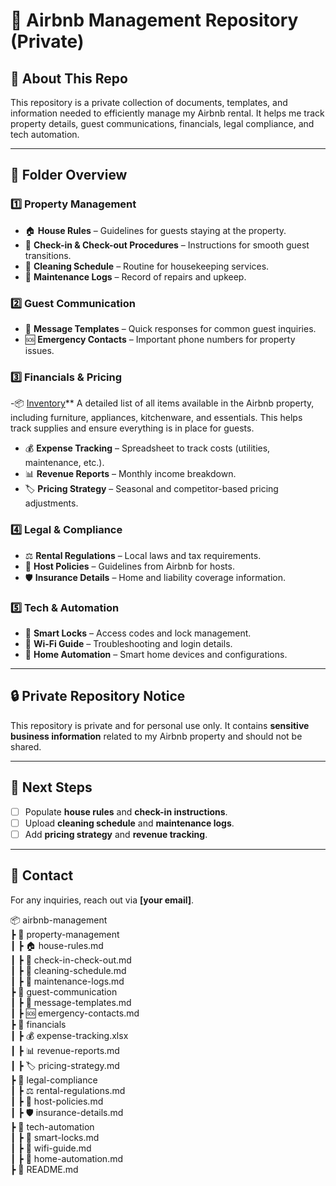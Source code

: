 # 🏡 Airbnb Management Repository (Private)  

## 📌 About This Repo  
This repository is a private collection of documents, templates, and information needed to efficiently manage my Airbnb rental. It helps me track property details, guest communications, financials, legal compliance, and tech automation.

---

## 📂 Folder Overview  

### **1️⃣ Property Management**  
- 🏠 **House Rules** – Guidelines for guests staying at the property.  
- 📝 **Check-in & Check-out Procedures** – Instructions for smooth guest transitions.  
- 🧹 **Cleaning Schedule** – Routine for housekeeping services.  
- 🔧 **Maintenance Logs** – Record of repairs and upkeep.  

### **2️⃣ Guest Communication**  
- 💬 **Message Templates** – Quick responses for common guest inquiries.  
- 🆘 **Emergency Contacts** – Important phone numbers for property issues.  

### **3️⃣ Financials & Pricing**  
-📦 [Inventory](inventory.md)** A detailed list of all items available in the Airbnb property, including furniture, appliances, kitchenware, and essentials. This helps track supplies and ensure everything is in place for guests.
- 💰 **Expense Tracking** – Spreadsheet to track costs (utilities, maintenance, etc.).  
- 📊 **Revenue Reports** – Monthly income breakdown.  
- 🏷️ **Pricing Strategy** – Seasonal and competitor-based pricing adjustments.  

### **4️⃣ Legal & Compliance**  
- ⚖️ **Rental Regulations** – Local laws and tax requirements.  
- 📜 **Host Policies** – Guidelines from Airbnb for hosts.  
- 🛡️ **Insurance Details** – Home and liability coverage information.  

### **5️⃣ Tech & Automation**  
- 🔐 **Smart Locks** – Access codes and lock management.  
- 📶 **Wi-Fi Guide** – Troubleshooting and login details.  
- 🏡 **Home Automation** – Smart home devices and configurations.  

---

## 🔒 Private Repository Notice  
This repository is private and for personal use only. It contains **sensitive business information** related to my Airbnb property and should not be shared.  

---

## 📌 Next Steps  
- [ ] Populate **house rules** and **check-in instructions**.  
- [ ] Upload **cleaning schedule** and **maintenance logs**.  
- [ ] Add **pricing strategy** and **revenue tracking**.  

---

## 💬 Contact  
For any inquiries, reach out via **[your email]**.  


📦 airbnb-management  
 ┣ 📂 property-management  
 ┃ ┣ 🏠 house-rules.md  
 ┃ ┣ 📝 check-in-check-out.md  
 ┃ ┣ 🧹 cleaning-schedule.md  
 ┃ ┣ 🔧 maintenance-logs.md  
 ┣ 📂 guest-communication  
 ┃ ┣ 💬 message-templates.md  
 ┃ ┣ 🆘 emergency-contacts.md  
 ┣ 📂 financials  
 ┃ ┣ 💰 expense-tracking.xlsx  
 ┃ ┣ 📊 revenue-reports.md  
 ┃ ┣ 🏷️ pricing-strategy.md  
 ┣ 📂 legal-compliance  
 ┃ ┣ ⚖️ rental-regulations.md  
 ┃ ┣ 📜 host-policies.md  
 ┃ ┣ 🛡️ insurance-details.md  
 ┣ 📂 tech-automation  
 ┃ ┣ 🔐 smart-locks.md  
 ┃ ┣ 📶 wifi-guide.md  
 ┃ ┣ 🏡 home-automation.md  
 ┣ 📜 README.md  
